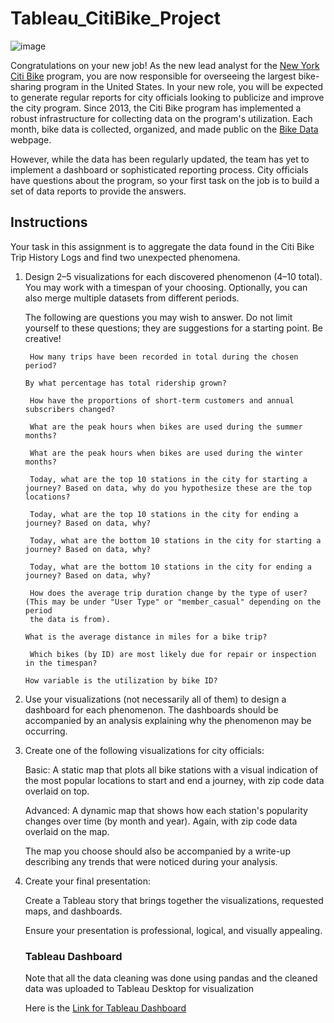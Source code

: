 # Tableau_CitiBike_Project

![image](https://github.com/esu75/Tableau_CitiBike_Project/assets/118146659/ecb990fa-daee-4d74-950e-2641d3eca3d6)

Congratulations on your new job! As the new lead analyst for the [New York Citi Bike](https://en.wikipedia.org/wiki/Citi_Bike) program, you are now responsible for overseeing the largest
bike-sharing program in the United States. In your new role, you will be expected to generate regular reports for city officials looking to publicize and
improve the city program. Since 2013, the Citi Bike program has implemented a robust infrastructure for collecting data on the program's utilization.
Each month, bike data is collected, organized, and made public on the [Bike Data](https://citibikenyc.com/system-data) webpage.

However, while the data has been regularly updated, the team has yet to implement a dashboard or sophisticated reporting process. 
City officials have questions about the program, so your first task on the job is to build a set of data reports to provide the answers.

## Instructions
Your task in this assignment is to aggregate the data found in the Citi Bike Trip History Logs and find two unexpected phenomena.

1. Design 2–5 visualizations for each discovered phenomenon (4–10 total). You may work with a timespan of your choosing. Optionally, you can also merge
   multiple datasets from different periods.

      The following are questions you may wish to answer. Do not limit yourself to these questions; they are suggestions for a starting point. Be creative!

        How many trips have been recorded in total during the chosen period?

       By what percentage has total ridership grown?

        How have the proportions of short-term customers and annual subscribers changed?

        What are the peak hours when bikes are used during the summer months?

        What are the peak hours when bikes are used during the winter months?

        Today, what are the top 10 stations in the city for starting a journey? Based on data, why do you hypothesize these are the top locations?

        Today, what are the top 10 stations in the city for ending a journey? Based on data, why?

        Today, what are the bottom 10 stations in the city for starting a journey? Based on data, why?

        Today, what are the bottom 10 stations in the city for ending a journey? Based on data, why?

        How does the average trip duration change by the type of user? (This may be under "User Type" or "member_casual" depending on the period 
        the data is from).

       What is the average distance in miles for a bike trip?

        Which bikes (by ID) are most likely due for repair or inspection in the timespan?

       How variable is the utilization by bike ID?

2. Use your visualizations (not necessarily all of them) to design a dashboard for each phenomenon. The dashboards should be accompanied by an 
analysis explaining why the phenomenon may be occurring.

3. Create one of the following visualizations for city officials:

      Basic: A static map that plots all bike stations with a visual indication of the most popular locations to start and end a journey, 
      with zip code data overlaid on top.

      Advanced: A dynamic map that shows how each station's popularity changes over time (by month and year). Again, with zip code data overlaid 
      on the map.

      The map you choose should also be accompanied by a write-up describing any trends that were noticed during your analysis.

4. Create your final presentation:

      Create a Tableau story that brings together the visualizations, requested maps, and dashboards.

      Ensure your presentation is professional, logical, and visually appealing.

   ### Tableau Dashboard
   
   Note that all the data cleaning was done using pandas and the cleaned data was uploaded to Tableau Desktop for visualization
      
      Here is the [Link for Tableau Dashboard](https://public.tableau.com/app/profile/esubalew.adal/viz/citibike_project_16829121245620/Story1)
